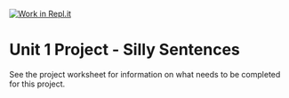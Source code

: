 [![Work in Repl.it](https://classroom.github.com/assets/work-in-replit-14baed9a392b3a25080506f3b7b6d57f295ec2978f6f33ec97e36a161684cbe9.svg)](https://classroom.github.com/online_ide?assignment_repo_id=3308099&assignment_repo_type=AssignmentRepo)
# Unit 1 Project - Silly Sentences

See the project worksheet for information on what needs to be completed for this project.